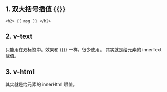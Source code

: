 ## 1. 双大括号插值 {{}}

`<h2> {{ msg }} </h2>`

## 2. v-text

只能用在双标签中。效果和 {{}} 一样，很少使用。
其实就是给元素的 innerText 赋值。


## 3. v-html

其实就是给元素的 innerHtml 赋值。

